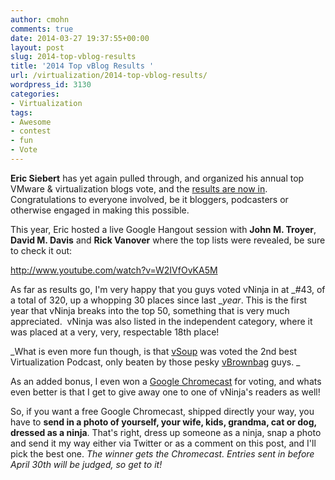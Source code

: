 ```yaml
---
author: cmohn
comments: true
date: 2014-03-27 19:37:55+00:00
layout: post
slug: 2014-top-vblog-results
title: '2014 Top vBlog Results '
url: /virtualization/2014-top-vblog-results/
wordpress_id: 3130
categories:
- Virtualization
tags:
- Awesome
- contest
- fun
- Vote
---
```


**Eric Siebert** has yet again pulled through, and organized his annual top VMware & virtualization blogs vote, and the [results are now in](http://vsphere-land.com/news/2014-top-vmware-virtualization-blog-voting-results.html). Congratulations to everyone involved, be it bloggers, podcasters or otherwise engaged in making this possible.

This year, Eric hosted a live Google Hangout session with **John M. Troyer**, **David M. Davis** and **Rick Vanover** where the top lists were revealed, be sure to check it out:

http://www.youtube.com/watch?v=W2IVfOvKA5M

As far as results go, I'm very happy that you guys voted vNinja in at _#43, of a total of 320, up a whopping 30 places since last __year_. This is the first year that vNinja breaks into the top 50, something that is very much appreciated.  vNinja was also listed in the independent category, where it was placed at a very, very, respectable 18th place!

_What is even more fun though, is that [vSoup](http://vSoup.net) was voted the 2nd best Virtualization Podcast, only beaten by those pesky [vBrownbag](http://professionalvmware.com/brownbags/) guys. _

As an added bonus, I even won a [Google Chromecast](http://www.google.com/intl/en/chrome/devices/chromecast/) for voting, and whats even better is that I get to give away one to one of vNinja's readers as well!

So, if you want a free Google Chromecast, shipped directly your way, you have to **send in a photo of yourself, your wife, kids, grandma, cat or dog, dressed as a ninja**. That's right, dress up someone as a ninja, snap a photo and send it my way either via Twitter or as a comment on this post, and I'll pick the best one. _The winner gets the Chromecast. Entries sent in before April 30th will be judged, so get to it!_




